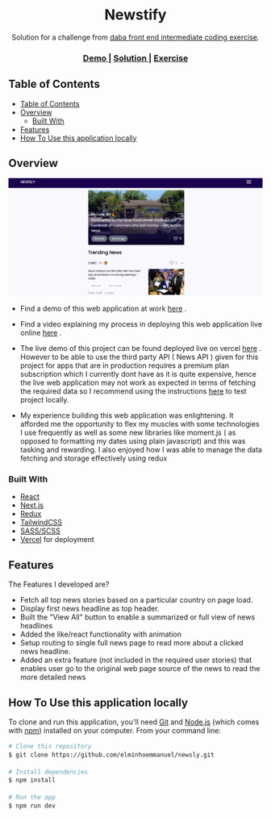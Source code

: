 <!-- Please update value in the {}  -->

<h1 align="center">Newstify</h1>

<div align="center">
   Solution for a challenge from  <a href="https://investondaba.notion.site/Front-End-3rd-party-data-Integration-Intermediate-Test-7d472915904e4b98b384012b7687eb31" target="_blank">daba front end intermediate coding exercise</a>.
</div>

<div align="center">
  <h3>
    <a href="https://www.loom.com/share/4130c738f34a4a349da7fcc46187f5ec">
      Demo
    </a>
    <span> | </span>
    <a href="https://newstify.vercel.app/">
      Solution
    </a>
    <span> | </span>
    <a href="https://investondaba.notion.site/Front-End-3rd-party-data-Integration-Intermediate-Test-7d472915904e4b98b384012b7687eb31">
      Exercise
    </a>
  </h3>
</div>

<!-- TABLE OF CONTENTS -->

## Table of Contents

- [Table of Contents](#table-of-contents)
- [Overview](#overview)
  - [Built With](#built-with)
- [Features](#features)
- [How To Use this application locally](#how-to-use-this-application-locally)

<!-- OVERVIEW -->

## Overview

![screenshot](/public/images/preview.png)



- Find a demo of this web application at work [here](https://www.loom.com/share/4130c738f34a4a349da7fcc46187f5ec) . 

- Find a video explaining my process in deploying this web application live online [here](https://www.loom.com/share/ca8d824e5af543ab9f31a466638fe76d) . 

- The live demo of this project can be found deployed live on vercel [here](https://newsly-pi.vercel.app) . However to be able to use the third party API ( News API ) given for this project for apps that are in production requires a premium plan subscription which I currently dont have as it is quite expensive, hence the live web application may not work as expected in terms of fetching the required data so I recommend using the instructions [here](#how-to-use-this-application-locally) to test project locally. 


- My experience building this web application was enlightening. It afforded me the opportunity to flex my muscles with some technologies I use frequently as well as some new libraries like moment.js ( as opposed to formatting my dates using plain javascript) and this was tasking and rewarding. I also enjoyed how I was able to manage the data fetching and storage effectively using redux

### Built With

<!-- This section should list any major frameworks that you built your project using. Here are a few examples.-->

- [React](https://reactjs.org/)
- [Next.js](https://nextjs.org/)
- [Redux](https://redux.js.org/)
- [TailwindCSS](https://tailwindcss.com/)
- [SASS/SCSS](https://sass-lang.com/)
- [Vercel](https://vercel.com/) for deployment

## Features

<!-- List the features of your application or follow the template. Don't share the figma file here :) -->

The Features I developed are?

- Fetch all top news stories based on a particular country on page load.
- Display first news headline as top header.
- Built the "View All" button to enable a summarized or full view of news headlines
- Added the like/react functionality with animation
- Setup routing to single full news page to read more about a clicked news headline.
- Added an extra feature (not included in the required user stories) that enables user go to the original web page source of the news to read the more detailed news

## How To Use this application locally

<!-- Example: -->

To clone and run this application, you'll need [Git](https://git-scm.com) and [Node.js](https://nodejs.org/en/download/) (which comes with [npm](http://npmjs.com)) installed on your computer. From your command line:

```bash
# Clone this repository
$ git clone https://github.com/elminhoemmanuel/newsly.git

# Install dependencies
$ npm install

# Run the app
$ npm run dev
```
